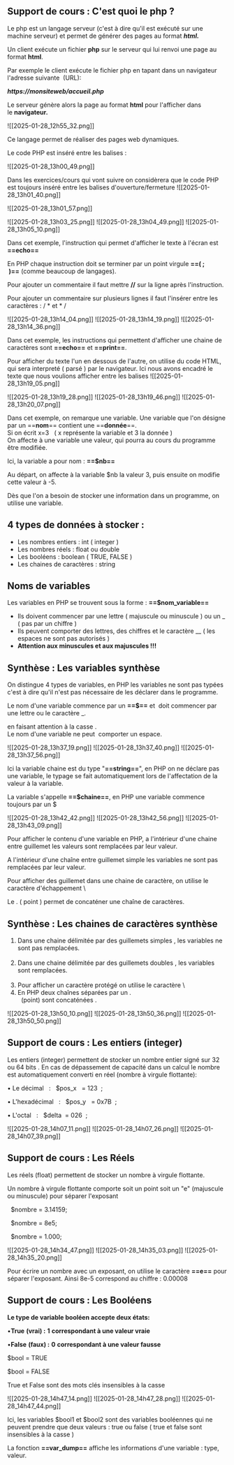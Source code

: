 
## Support de cours : C'est quoi le php ?

Le php est un langage serveur (c'est à dire qu'il est exécuté sur une machine serveur) et permet de générer des pages au format _**html.**_

Un client exécute un fichier **php** sur le serveur qui lui renvoi une page au format **html**. 

Par exemple le client exécute le fichier php en tapant dans un navigateur l'adresse suivante  (URL): 

**_https://monsiteweb/accueil.php_**

Le serveur génère alors la page au format **html** pour l'afficher dans le **navigateur.**

![[2025-01-28_12h55_32.png]]


Ce langage permet de réaliser des pages web dynamiques.

Le code PHP est inséré entre les balises :

![[2025-01-28_13h00_49.png]]


Dans les exercices/cours qui vont suivre on considèrera que le code PHP est toujours inséré entre les balises d'ouverture/fermeture ![[2025-01-28_13h01_40.png]]

![[2025-01-28_13h01_57.png]]


![[2025-01-28_13h03_25.png]]
![[2025-01-28_13h04_49.png]]
![[2025-01-28_13h05_10.png]]

Dans cet exemple, l'instruction qui permet d'afficher le texte à l'écran est **==echo==** 

En PHP chaque instruction doit se terminer par un point virgule **==(  ;  )==** (comme beaucoup de langages).

Pour ajouter un commentaire il faut mettre **//** sur la ligne après l'instruction.

Pour ajouter un commentaire sur plusieurs lignes il faut l'insérer entre les caractères : / * et  * /


![[2025-01-28_13h14_04.png]]
![[2025-01-28_13h14_19.png]]
![[2025-01-28_13h14_36.png]]

Dans cet exemple, les instructions qui permettent d'afficher une chaine de caractères sont **==echo==** et **==print==**.

Pour afficher du texte l'un en dessous de l'autre, on utilise du code HTML, qui sera interpreté ( parsé ) par le navigateur. Ici nous avons encadré le texte que nous voulions afficher entre les balises ![[2025-01-28_13h19_05.png]]


![[2025-01-28_13h19_28.png]]
![[2025-01-28_13h19_46.png]]
![[2025-01-28_13h20_07.png]]


Dans cet exemple, on remarque une variable. Une variable que l'on désigne par un ==**nom**== contient une ==**donnée**==.    
Si on écrit x=3   ( x représente la variable et 3 la donnée )  
On affecte à une variable une valeur, qui pourra au cours du programme être modifiée.

Ici, la variable a pour nom : **==$nb==**  

Au départ, on affecte à la variable $nb la valeur 3, puis ensuite on modifie cette valeur à -5.

Dès que l'on a besoin de stocker une information dans un programme, on utilise une variable.

## **4 types de données à stocker :** 

- Les nombres entiers : int ( integer )
- Les nombres réels : float ou double
- Les booléens : boolean ( TRUE, FALSE )
- Les chaines de caractères : string 

## **Noms de variables** 

Les variables en PHP se trouvent sous la forme : **==$nom_variable==** 

 - Ils doivent commencer par une lettre ( majuscule ou minuscule ) ou un _  ( pas par un chiffre )
 - Ils peuvent comporter des lettres, des chiffres et le caractère __ ( les espaces ne sont pas autorisés )
 - **Attention aux minuscules et aux majuscules !!!** 


## Synthèse : Les variables synthèse

  
On distingue 4 types de variables, en PHP les variables ne sont pas typées c'est à dire qu'il n'est pas nécessaire de les déclarer dans le programme.  
  
Le nom d'une variable commence par un **==$==** et  doit commencer par une lettre ou le caractère _.  
  
en faisant attention à la casse .  
Le nom d'une variable ne peut  comporter un espace.



![[2025-01-28_13h37_19.png]]
![[2025-01-28_13h37_40.png]]
![[2025-01-28_13h37_56.png]]


Ici la variable chaine est du type "**==string==**", en PHP on ne déclare pas une variable, le typage se fait automatiquement lors de l'affectation de la valeur à la variable.

La variable s'appelle **==$chaine==**, en PHP une variable commence toujours par un $ 


![[2025-01-28_13h42_42.png]]
![[2025-01-28_13h42_56.png]]
![[2025-01-28_13h43_09.png]]

Pour afficher le contenu d'une variable en PHP, a l'intérieur d'une chaine entre guillemet les valeurs sont remplacées par leur valeur.

A l'intérieur d'une chaîne entre guillemet simple les variables ne sont pas remplacées par leur valeur.

Pour afficher des guillemet dans une chaine de caractère, on utilise le caractère d'échappement \ 

Le . ( point ) permet de concaténer une chaîne de caractères.


## Synthèse : Les chaines de caractères synthèse

1) Dans une chaine délimitée par des guillemets simples , les variables ne sont pas remplacées.  
   
2) Dans une chaine délimitée par des guillemets doubles , les variables sont remplacées.  
   
3) Pour afficher un caractère protégé on utilise le caractère \  
4) En PHP deux chaînes séparées par un .  
   (point) sont concaténées .


![[2025-01-28_13h50_10.png]]
![[2025-01-28_13h50_36.png]]
![[2025-01-28_13h50_50.png]]


## Support de cours : Les entiers (integer)

Les entiers (integer) permettent de stocker un nombre entier signé sur 32 ou 64 bits . En cas de dépassement de capacité dans un calcul le nombre est automatiquement converti en réel (nombre à virgule flottante):

• Le décimal   :   $pos_x   = 123  ; 

• L'hexadécimal   :   $pos_y   = 0x7B  ; 

• L'octal   :   $delta  = 026  ;


![[2025-01-28_14h07_11.png]]
![[2025-01-28_14h07_26.png]]
![[2025-01-28_14h07_39.png]]


## Support de cours : Les Réels

Les réels (float) permettent de stocker un nombre à virgule flottante. 

Un nombre à virgule flottante comporte soit un point soit un "e" (majuscule ou minuscule) pour séparer l'exposant

  $nombre = 3.14159;

  $nombre = 8e5;

  $nombre = 1.000;


![[2025-01-28_14h34_47.png]]
![[2025-01-28_14h35_03.png]]
![[2025-01-28_14h35_20.png]]


Pour écrire un nombre avec un exposant, on utilise le caractère **==e==** pour séparer l'exposant. Ainsi 8e-5 correspond au chiffre : 0.00008


## Support de cours : Les Booléens

**Le type de variable booléen accepte deux états:**

•**True** **(vrai) :** **1** **correspondant à une valeur vraie**

•**False** **(faux) :** **0** **correspondant à une valeur fausse**

$bool = TRUE

$bool = FALSE

True et False sont des mots clés insensibles à la casse


![[2025-01-28_14h47_14.png]]
![[2025-01-28_14h47_28.png]]
![[2025-01-28_14h47_44.png]]


Ici, les variables $bool1 et $bool2 sont des variables booléennes qui ne peuvent prendre que deux valeurs : true ou false ( true et false sont insensibles à la casse )

La fonction **==var_dump==** affiche les informations d'une variable : type, valeur.


